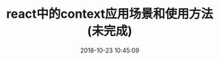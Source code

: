 ---
title: react中的context应用场景和使用方法 (未完成)
date: 2018-10-23 10:45:09
tags: [React]
categories: [React]
description: react中的context应用场景和使用方法
---